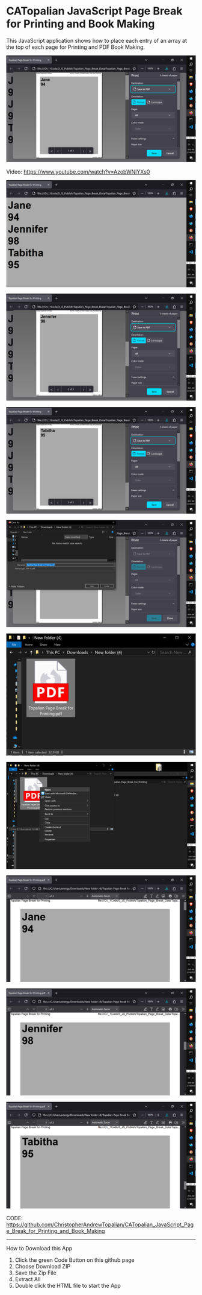 # CATopalian JavaScript Page Break for Printing and Book Making
This JavaScript application shows how to place each entry of an array at the top of each page for Printing and PDF Book Making.

![screenshot001](src/media/textures/screenshots/002.PNG)

Video: https://www.youtube.com/watch?v=AzobWNlYXs0

![screenshot002](src/media/textures/screenshots/001.PNG)

![screenshot003](src/media/textures/screenshots/003.PNG)

![screenshot004](src/media/textures/screenshots/004.PNG)

![screenshot005](src/media/textures/screenshots/005.PNG)

![screenshot006](src/media/textures/screenshots/006.PNG)

![screenshot007](src/media/textures/screenshots/007.PNG)

![screenshot008](src/media/textures/screenshots/008.PNG)

![screenshot009](src/media/textures/screenshots/009.PNG)

![screenshot010](src/media/textures/screenshots/010.PNG)

CODE: https://github.com/ChristopherAndrewTopalian/CATopalian_JavaScript_Page_Break_for_Printing_and_Book_Making

---

How to Download this App
1. Click the green Code Button on this github page
2. Choose Download ZIP
3. Save the Zip File
4. Extract All
5. Double click the HTML file to start the App